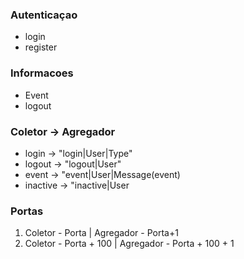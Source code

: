 ### Autenticaçao
* login
* register

### Informacoes
* Event <string>
* logout


### Coletor -> Agregador
* login -> "login|User|Type"
* logout -> "logout|User"
* event -> "event|User|Message(event)
* inactive -> "inactive|User

### Portas
1. Coletor - Porta | Agregador - Porta+1
2. Coletor - Porta + 100 | Agregador - Porta + 100 + 1